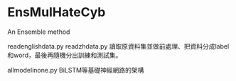 # EnsMulHateCyb
An Ensemble method

readenglishdata.py
readzhdata.py
讀取原資料集並做前處理、把資料分成label和word，最後再隨機分出訓練和測試集。

allmodelinone.py
BiLSTM等基礎神經網路的架構

